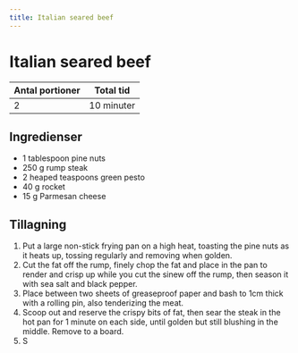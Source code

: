 ```yaml
---
title: Italian seared beef
---
```

# Italian seared beef



| Antal portioner       | Total tid         |
| --------------------- | ----------------- |
| 2                     | 10 minuter        |

## Ingredienser
* 1 tablespoon pine nuts
* 250 g rump steak
* 2 heaped teaspoons green pesto
* 40 g rocket
* 15 g  Parmesan cheese

## Tillagning
<ol class="recipeSteps"><li>Put a large non-stick frying pan on a high heat, toasting the pine nuts as it heats up, tossing regularly and removing when golden. </li><li>Cut the fat off the rump, finely chop the fat and place in the pan to render and crisp up while you cut the sinew off the rump, then season it with sea salt and black pepper. </li><li>Place between two sheets of greaseproof paper and bash to 1cm thick with a rolling pin, also tenderizing the meat. </li><li>Scoop out and reserve the crispy bits of fat, then sear the steak in the hot pan for 1 minute on each side, until golden but still blushing in the middle. Remove to a board.</li><li>S
